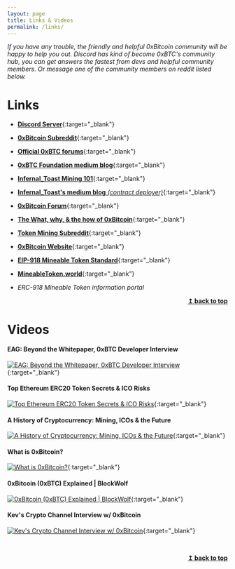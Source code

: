 ```yaml
---
layout: page
title: Links & Videos
permalink: /links/
---
```


*If you have any trouble, the friendly and helpful 0xBitcoin community will be happy to help you out. Discord has kind of become 0xBTC's community hub, you can get answers the fastest from devs and helpful community members. Or message one of the community members on reddit listed below.*

# Links

- [**Discord Server**](https://discordapp.com/invite/xAPwaDC){:target="_blank"}


- [**0xBitcoin Subreddit**](https://www.reddit.com/r/0xbitcoin/){:target="_blank"}


- [**Official 0xBTC forums**](http://forum.0xbtc.io/c/general-discussion){:target="_blank"}

- [**0xBTC Foundation medium blog**](https://medium.com/@0xBitcoinFoundation){:target="_blank"}

- [**Infernal_Toast Mining 101**](https://medium.com/@admazzola/0xbitcoin-mining-101-9605b7108b9e){:target="_blank"}
- [**Infernal_Toast's medium blog** *(contract deployer)*](https://medium.com/@admazzola){:target="_blank"}


- [**0xBitcoin Forum**](http://forum.0xbtc.io/){:target="_blank"}


- [**The What, why, & the how of 0xBitcoin**](https://medium.com/@0xK/the-what-the-why-and-the-how-of-0xbitcoin-5c635fe2df6b){:target="_blank"}


- [**Token Mining Subreddit**](https://www.reddit.com/r/tokenmining/){:target="_blank"}


- [**0xBitcoin Website**](https://www.0xbitcoin.org){:target="_blank"}


- [**EIP-918 Mineable Token Standard**](https://eips.ethereum.org/EIPS/eip-918){:target="_blank"}


- [**MineableToken.world**](https://mineabletoken.world){:target="_blank"}
- *ERC-918 Mineable Token information portal*
 &nbsp;
<div align="right">
   <b><a href="#top">↥ back to top</a></b>
</div>

# Videos

#### EAG: Beyond the Whitepaper, 0xBTC Developer Interview
[![EAG: Beyond the Whitepaper, 0xBTC Developer Interview](https://img.youtube.com/vi/l_gK377C948/0.jpg)](https://www.youtube.com/watch?v=l_gK377C948){:target="_blank"}
<br>
#### Top Ethereum ERC20 Token Secrets & ICO Risks
[![Top Ethereum ERC20 Token Secrets & ICO Risks](https://img.youtube.com/vi/XmMR3DQWdKg/0.jpg)](https://www.youtube.com/watch?v=XmMR3DQWdKg){:target="_blank"}
<br>
#### A History of Cryptocurrency: Mining, ICOs & the Future
[![A History of Cryptocurrency: Mining, ICOs & the Future](https://img.youtube.com/vi/PN_1PUrhnPU/0.jpg)](https://www.youtube.com/watch?v=PN_1PUrhnPU){:target="_blank"}
<br>
#### What is 0xBitcoin?
[![What is 0xBitcoin?](https://img.youtube.com/vi/BK68jbXOIWY/0.jpg)](https://www.youtube.com/watch?v=BK68jbXOIWY){:target="_blank"}
<br>
#### 0xBitcoin (0xBTC) Explained | BlockWolf
[![0xBitcoin (0xBTC) Explained | BlockWolf](https://img.youtube.com/vi/ChjgUAOiIPw/0.jpg)](https://www.youtube.com/watch?v=ChjgUAOiIPw){:target="_blank"}
<br>
#### Kev's Crypto Channel Interview w/ 0xBitcoin
[![Kev's Crypto Channel Interview w/ 0xBitcoin](https://img.youtube.com/vi/SBAmCigHcJ4/0.jpg)](https://www.youtube.com/watch?v=SBAmCigHcJ4){:target="_blank"}

&nbsp;
<div align="right">
   <b><a href="#top">↥ back to top</a></b>
</div>
